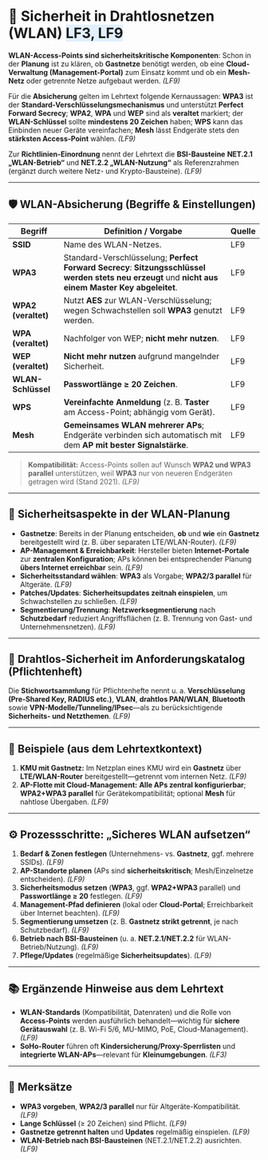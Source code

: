 # 🔐 Sicherheit in Drahtlosnetzen (WLAN) <span style="background:#e0f0ff;">LF3, LF9</span>

**WLAN-Access-Points sind sicherheitskritische Komponenten**: Schon in der **Planung** ist zu klären, ob **Gastnetze** benötigt werden, ob eine **Cloud-Verwaltung (Management-Portal)** zum Einsatz kommt und ob ein **Mesh-Netz** oder getrennte Netze aufgebaut werden. *(LF9)* 

Für die **Absicherung** gelten im Lehrtext folgende Kernaussagen: **WPA3** ist der **Standard-Verschlüsselungs­mechanismus** und unterstützt **Perfect Forward Secrecy**; **WPA2**, **WPA** und **WEP** sind als **veraltet** markiert; der **WLAN-Schlüssel** sollte **mindestens 20 Zeichen** haben; **WPS** kann das Einbinden neuer Geräte vereinfachen; **Mesh** lässt Endgeräte stets den **stärksten Access-Point** wählen. *(LF9)* 

Zur **Richtlinien-Einordnung** nennt der Lehrtext die **BSI-Bausteine** **NET.2.1 „WLAN-Betrieb“** und **NET.2.2 „WLAN-Nutzung“** als Referenzrahmen (ergänzt durch weitere Netz- und Krypto-Bausteine). *(LF9)* 

---

## 🛡️ WLAN-Absicherung (Begriffe & Einstellungen)

| Begriff             | Definition / Vorgabe                                                                                                                                 | Quelle |
| ------------------- | ---------------------------------------------------------------------------------------------------------------------------------------------------- | ------ |
| **SSID**            | Name des WLAN-Netzes.                                                                                                                                | LF9    |
| **WPA3**            | Standard-Verschlüsselung; **Perfect Forward Secrecy**: **Sitzungsschlüssel werden stets neu erzeugt** und **nicht aus einem Master Key abgeleitet**. | LF9    |
| **WPA2 (veraltet)** | Nutzt **AES** zur WLAN-Verschlüsselung; wegen Schwachstellen soll **WPA3** genutzt werden.                                                           | LF9    |
| **WPA (veraltet)**  | Nachfolger von WEP; **nicht mehr nutzen**.                                                                                                           | LF9    |
| **WEP (veraltet)**  | **Nicht mehr nutzen** aufgrund mangelnder Sicherheit.                                                                                                | LF9    |
| **WLAN-Schlüssel**  | **Passwortlänge ≥ 20 Zeichen**.                                                                                                                      | LF9    |
| **WPS**             | **Vereinfachte Anmeldung** (z. B. **Taster** am Access-Point; abhängig vom Gerät).                                                                   | LF9    |
| **Mesh**            | **Gemeinsames WLAN mehrerer APs**; Endgeräte verbinden sich automatisch mit dem **AP mit bester Signalstärke**.                                      | LF9    |

> **Kompatibilität:** Access-Points sollen auf Wunsch **WPA2 und WPA3 parallel** unterstützen, weil **WPA3** nur von neueren Endgeräten getragen wird (Stand 2021). *(LF9)* 

---

## 🧭 Sicherheitsaspekte in der WLAN-Planung

* **Gastnetze**: Bereits in der Planung entscheiden, **ob** und **wie** ein **Gastnetz** bereitgestellt wird (z. B. über separaten LTE/WLAN-Router). *(LF9)*
* **AP-Management & Erreichbarkeit**: Hersteller bieten **Internet-Portale** zur **zentralen Konfiguration**; APs können bei entsprechender Planung **übers Internet erreichbar** sein. *(LF9)* 
* **Sicherheitsstandard wählen**: **WPA3** als Vorgabe; **WPA2/3 parallel** für Altgeräte. *(LF9)* 
* **Patches/Updates**: **Sicherheitsupdates zeitnah einspielen**, um Schwachstellen zu schließen. *(LF9)* 
* **Segmentierung/Trennung**: **Netzwerksegmentierung** nach **Schutzbedarf** reduziert Angriffsflächen (z. B. Trennung von Gast- und Unternehmensnetzen). *(LF9)* 

---

## 🧩 Drahtlos-Sicherheit im Anforderungskatalog (Pflichtenheft)

Die **Stichwortsammlung** für Pflichtenhefte nennt u. a. **Verschlüsselung (Pre-Shared Key, RADIUS etc.)**, **VLAN**, **drahtlos PAN/WLAN**, **Bluetooth** sowie **VPN-Modelle/Tunneling/IPsec**—als zu berücksichtigende **Sicherheits- und Netzthemen**. *(LF9)* 

---

## 🧪 Beispiele (aus dem Lehrtextkontext)

1. **KMU mit Gastnetz:** Im Netzplan eines KMU wird ein **Gastnetz** über **LTE/WLAN-Router** bereitgestellt—getrennt vom internen Netz. *(LF9)*
2. **AP-Flotte mit Cloud-Management:** **Alle APs zentral konfigurierbar**; **WPA2+WPA3 parallel** für Gerätekompatibilität; optional **Mesh** für nahtlose Übergaben. *(LF9)* 

---

## ⚙️ Prozessschritte: „Sicheres WLAN aufsetzen“

1. **Bedarf & Zonen festlegen** (Unternehmens- vs. **Gastnetz**, ggf. mehrere SSIDs). *(LF9)* 
2. **AP-Standorte planen** (APs sind **sicherheitskritisch**; Mesh/Einzelnetze entscheiden). *(LF9)* 
3. **Sicherheitsmodus setzen** (**WPA3**, ggf. **WPA2+WPA3** parallel) und **Passwortlänge ≥ 20** festlegen. *(LF9)* 
4. **Management-Pfad definieren** (lokal oder **Cloud-Portal**; Erreichbarkeit über Internet beachten). *(LF9)* 
5. **Segmentierung umsetzen** (z. B. **Gastnetz strikt getrennt**, je nach Schutzbedarf). *(LF9)* 
6. **Betrieb nach BSI-Bausteinen** (u. a. **NET.2.1/NET.2.2** für WLAN-Betrieb/Nutzung). *(LF9)* 
7. **Pflege/Updates** (regelmäßige **Sicherheitsupdates**). *(LF9)* 

---

## 📚 Ergänzende Hinweise aus dem Lehrtext

* **WLAN-Standards** (Kompatibilität, Datenraten) und die Rolle von **Access-Points** werden ausführlich behandelt—wichtig für **sichere Gerätauswahl** (z. B. Wi-Fi 5/6, MU-MIMO, PoE, Cloud-Management). *(LF9)*
* **SoHo-Router** führen oft **Kindersicherung/Proxy-Sperrlisten** und **integrierte WLAN-APs**—relevant für **Klein­umgebungen**. *(LF3)* 

---

## 🎯 Merksätze

* **WPA3 vorgeben**, **WPA2/3 parallel** nur für Altgeräte-Kompatibilität. *(LF9)* 
* **Lange Schlüssel** (≥ 20 Zeichen) sind Pflicht. *(LF9)* 
* **Gastnetze getrennt halten** und **Updates** regelmäßig einspielen. *(LF9)*
* **WLAN-Betrieb nach BSI-Bausteinen** (NET.2.1/NET.2.2) ausrichten. *(LF9)* 


